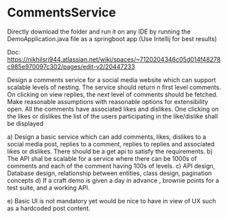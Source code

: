 # CommentsService
Directly download the folder and run it on any IDE by running the DemoApplication.java file as a springboot app (Use Intellij for best results)


Doc: https://nikhilsri944.atlassian.net/wiki/spaces/~7120204346c05d014f48278c985e970097c302/pages/edit-v2/20447233



Design a comments service for a social media website which can support scalable levels
of nesting. The service should return n first level comments. On clicking on view replies,
the next level of comments should be fetched. Make reasonable assumptions with
reasonable options for extensibility open. All the comments have associated likes and
dislikes. One clicking on the likes or dislikes the list of the users participating in the
like/dislike shall be displayed

 
a) Design a basic service which can add comments, likes, dislikes to a social media
post, replies to a comment, replies to replies and associated likes or dislikes.
There should be a get api to satisfy the requirements.
b) The API shal be scalable for a service where there can be 1000s of comments
and each of the comment having 100s of levels.
c) API design, Database design, relationship between entities, class design,
pagination concepts
d) If a craft demo is given a day in advance , brownie points for a test suite, and a
working API.

e) Basic UI is not mandatory yet would be nice to have in view of UX such as a
hardcoded post content.
